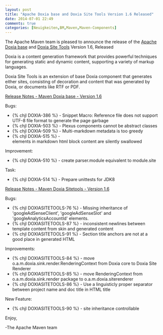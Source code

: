 ```yaml
---
layout: post
title: "Apache Doxia base and Doxia Site Tools Version 1.6 Released"
date: 2014-07-01 22:49
comments: true
categories: [Neuigkeiten,BM,Maven,Maven-Components]
---
```

The Apache Maven team is pleased to announce the release of the 
[Apache Doxia base](http://maven.apache.org/doxia/doxia/)
 and [Doxia Site Tools](http://maven.apache.org/doxia/doxia-sitetools/) Version 1.6, 
Released

Doxia is a content generation framework that provides powerful techniques for 
generating static and dynamic content, supporting a variety of markup 
languages.

Doxia Site Tools is an extension of base Doxia component that generates either 
sites, consisting of decoration and content that was generated by Doxia, or 
documents like RTF or PDF.

<!-- more -->

[Release Notes - Maven Doxia base - Version 1.6](http://jira.codehaus.org/secure/ReleaseNote.jspa?projectId=10780&styleName=Html&version=19820)

Bugs:

 * {% chjl DOXIA-386 %} - Snippet Macro:  Reference file does not support UTF-8 file format to generate the page garbage
 * {% chjl DOXIA-503 %} - Plexus components cannot be abstract classes
 * {% chjl DOXIA-509 %} - Multi-markdown metadata is too greedy
 * {% chjl DOXIA-515 %} - <div> elements in markdown html block content are silently swallowed 

Improvement:

 * {% chjl DOXIA-510 %} - create parser.module equivalent to module.site

Task:

 * {% chjl DOXIA-514 %} - Prepare unittests for JDK8


[Release Notes - Maven Doxia Sitetools - Version 1.6 ](http://jira.codehaus.org/secure/ReleaseNote.jspa?projectId=11624&styleName=Html&version=19925)

Bugs:

 * {% chjl DOXIASITETOOLS-76 %} - Missing inheritance of 'googleAdSenseClient', 'googleAdSenseSlot' and 'googleAnalyticsAccountId' elements.
 * {% chjl DOXIASITETOOLS-87 %} - inconsistent newlines between template content 
from skin and generated content
 * {% chjl DOXIASITETOOLS-91 %} - Section title anchors are not at a good place in generated HTML

Improvements:

 * {% chjl DOXIASITETOOLS-84 %} - move o.a.m.doxia.sink.render.RenderingContext from Doxia core to Doxia Site Renderer
 * {% chjl DOXIASITETOOLS-85 %} - move RenderingContext from o.a.m.doxia.sink.render package to o.a.m.doxia.siterenderer
 * {% chjl DOXIASITETOOLS-86 %} - Use a linguisticly proper separator between project name and doc title in HTML title

New Feature:

 * {% chjl DOXIASITETOOLS-90 %} - site inheritance controllable

Enjoy,

-The Apache Maven team
